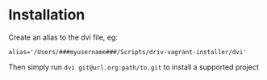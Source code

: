 # Installation

Create an alias to the dvi file, eg:

```
alias='/Users/###myusername###/Scripts/driv-vagrant-installer/dvi'
```

Then simply run `dvi git@url.org:path/to.git` to install a supported project